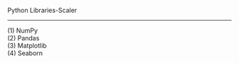 Python Libraries-Scaler
***

(1) NumPy          
(2) Pandas          
(3) Matplotlib          
(4) Seaborn          
